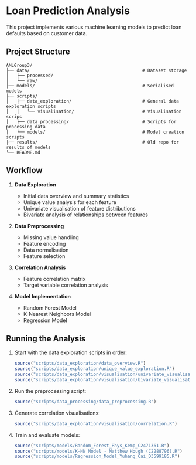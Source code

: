 # Loan Prediction Analysis

This project implements various machine learning models to predict loan defaults based on customer data.

## Project Structure

```
AMLGroup3/
├── data/                                           # Dataset storage
│   ├── processed/
│   └── raw/
├── models/                                         # Serialised models
├── scripts/
│   ├── data_exploration/                           # General data exploration scripts
│   │   └── visualisation/                          # Visualisation scrips
│   ├── data_processing/                            # Scripts for processing data
│   └── models/                                     # Model creation scripts
├── results/                                        # Old repo for results of models
└── README.md
```

## Workflow

1. **Data Exploration**

   - Initial data overview and summary statistics
   - Unique value analysis for each feature
   - Univariate visualisation of feature distributions
   - Bivariate analysis of relationships between features

2. **Data Preprocessing**

   - Missing value handling
   - Feature encoding
   - Data normalisation
   - Feature selection

3. **Correlation Analysis**

   - Feature correlation matrix
   - Target variable correlation analysis

4. **Model Implementation**

   - Random Forest Model
   - K-Nearest Neighbors Model
   - Regression Model

## Running the Analysis

1. Start with the data exploration scripts in order:

   ```R
   source("scripts/data_exploration/data_overview.R")
   source("scripts/data_exploration/unique_value_exploration.R")
   source("scripts/data_exploration/visualisation/univariate_visualisation.R")
   source("scripts/data_exploration/visualisation/bivariate_visualisation.R")
   ```

2. Run the preprocessing script:

   ```R
   source("scripts/data_processing/data_preprocessing.R")
   ```

3. Generate correlation visualisations:

   ```R
   source("scripts/data_exploration/visualisation/correlation.R")
   ```

4. Train and evaluate models:

   ```R
   source("scripts/models/Random_Forest_Rhys_Kemp_C2471361.R")
   source("scripts/models/K-NN Model - Matthew Hough (C2288796).R")
   source("scripts/models/Regression_Model_Yuhang_Cai_D3599185.R")
   ```
